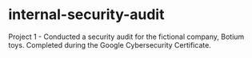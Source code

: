# internal-security-audit
Project 1 - Conducted a security audit for the fictional company, Botium toys. Completed during the Google Cybersecurity Certificate.
